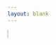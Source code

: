 ```yaml
---
layout: blank
---
```

<html>
<head>
  <title>Responsive Model Viewer</title>
  <style>
    .js-scan-viewer {
      width: 100%;
      max-width: 100vw; /* Maximum width as 100% of the viewport width */
      height: 95vh;    /* Height as 100% of the viewport height */
      border: 1px solid #ccc;
      background-color: #fff;
    }
  </style>
</head>
<body>
  <!-- Inclusion of the model-viewer library -->
  <script type="module" src="https://unpkg.com/@google/model-viewer/dist/model-viewer.min.js"></script>

  <!-- Model Viewer Component -->
  <model-viewer src="https://biocommunication.org/filesystems/scans/Hylaeus-cgj-20230823.gltf"
                shadow-intensity="1" 
                camera-controls="" 
                touch-action="none" 
                interaction-prompt-threshold="500" 
                auto-rotate="" 
                class="js-scan-viewer" 
                ar-status="not-presenting"></model-viewer>
</body>
</html>
